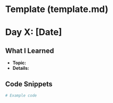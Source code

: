 # Template (template.md)

# Day X: [Date]

## What I Learned
- **Topic:**
- **Details:**

## Code Snippets
```python
# Example code
